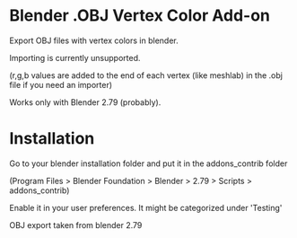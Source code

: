 # Blender .OBJ Vertex Color Add-on
Export OBJ files with vertex colors in blender.

Importing is currently unsupported.

(r,g,b values are added to the end of each vertex (like meshlab) in the .obj file if you need an importer)

Works only with Blender 2.79 (probably).
# Installation
Go to your blender installation folder and put it in the addons_contrib folder

(Program Files > Blender Foundation > Blender > 2.79 > Scripts > addons_contrib)

Enable it in your user preferences. It might be categorized under 'Testing'


OBJ export taken from blender 2.79
